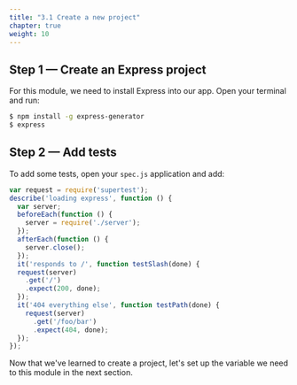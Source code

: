 ```yaml
---
title: "3.1 Create a new project"
chapter: true
weight: 10
---
```


## Step 1 &mdash; Create an Express project

For this module, we need to install Express into our app. Open your terminal and run:

```bash
$ npm install -g express-generator
$ express
```

## Step 2 &mdash; Add tests

To add some tests, open your `spec.js` application and add:

```javascript
var request = require('supertest');
describe('loading express', function () {
  var server;
  beforeEach(function () {
    server = require('./server');
  });
  afterEach(function () {
    server.close();
  });
  it('responds to /', function testSlash(done) {
  request(server)
    .get('/')
    .expect(200, done);
  });
  it('404 everything else', function testPath(done) {
    request(server)
      .get('/foo/bar')
      .expect(404, done);
  });
});
```

Now that we've learned to create a project, let's set up the variable we need to this module in the next section.